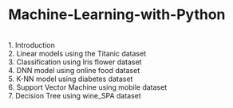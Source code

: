 # Machine-Learning-with-Python
<br>
1. Introduction 
<br>
2. Linear models using the Titanic dataset
<br>
3. Classification using Iris flower dataset 
<br>
4. DNN model using online food dataset
<br>
5. K-NN model using diabetes dataset
<br>
6. Support Vector Machine using mobile dataset
<br>
7. Decision Tree using wine_SPA dataset 
<br>
